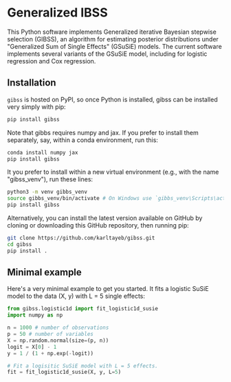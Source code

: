 # Generalized IBSS

This Python software implements Generalized iterative Bayesian
stepwise selection (GIBSS), an algorithm for estimating posterior
distributions under "Generalized Sum of Single Effects" (GSuSiE)
models. The current software implements several variants of the GSuSiE
model, including for logistic regression and Cox regression.

<!-- The idea is simple: accurately estimate the single effect
regression, which can be done through various approximation techniques
(Laplace, quadrature, etc.), conditional on point estimates from other
effects.  A natural criticism of the approach is that it does not
propagate uncertainty in the point estimates. However, we find
empirically it works well in many situations. -->

## Installation

`gibss` is hosted on PyPI, so once Python is installed, gibss can be
installed very simply with pip:

```bash
pip install gibss
```

Note that gibbs requires numpy and jax. If you prefer to install them
separately, say, within a conda environment, run this:

```bash
conda install numpy jax
pip install gibss
```

It you prefer to install within a new virtual environment (e.g.,
with the name "gibss_venv"), run these lines:

```bash
python3 -m venv gibbs_venv
source gibbs_venv/bin/activate # On Windows use `gibbs_venv\Scripts\activate`
pip install gibss
```

Alternatively, you can install the latest version available on GitHub
by cloning or downloading this GitHub repository, then running pip:

```bash
git clone https://github.com/karltayeb/gibss.git
cd gibss
pip install .
```

## Minimal example

Here's a very minimal example to get you started. It fits a logistic
SuSiE model to the data (X, y) with L = 5 single effects:

```python
from gibss.logistic1d import fit_logistic1d_susie
import numpy as np

n = 1000 # number of observations
p = 50 # number of variables
X = np.random.normal(size=(p, n))
logit = X[0] - 1
y = 1 / (1 + np.exp(-logit))

# Fit a logisitic SuSiE model with L = 5 effects.
fit = fit_logistic1d_susie(X, y, L=5)
```


